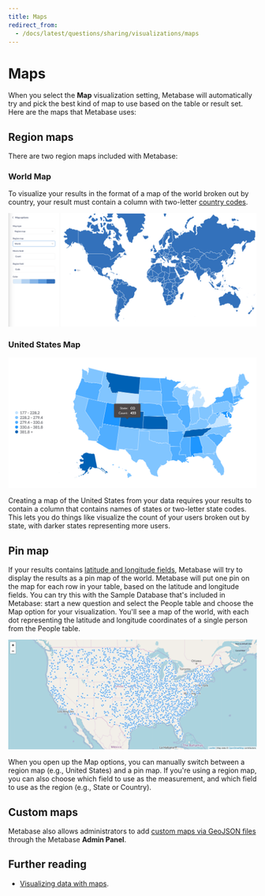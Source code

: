 ```yaml
---
title: Maps
redirect_from:
  - /docs/latest/questions/sharing/visualizations/maps
---
```


# Maps

When you select the **Map** visualization setting, Metabase will automatically try and pick the best kind of map to use based on the table or result set. Here are the maps that Metabase uses:

## Region maps

There are two region maps included with Metabase:

### World Map

To visualize your results in the format of a map of the world broken out by country, your result must contain a column with two-letter [country codes](https://www.metabase.com/glossary/country_code/).

![World region map](../images/world-region-map.png)

### United States Map

![United states region map](../images/map.png)

Creating a map of the United States from your data requires your results to contain a column that contains names of states or two-letter state codes. This lets you do things like visualize the count of your users broken out by state, with darker states representing more users.

## Pin map

If your results contains [latitude and longitude fields](../../data-modeling/field-types.md), Metabase will try to display the results as a pin map of the world. Metabase will put one pin on the map for each row in your table, based on the latitude and longitude fields. You can try this with the Sample Database that's included in Metabase: start a new question and select the People table and choose the Map option for your visualization. You'll see a map of the world, with each dot representing the latitude and longitude coordinates of a single person from the People table.

![Pin map](../images/pin-map.png)

When you open up the Map options, you can manually switch between a region map (e.g., United States) and a pin map. If you're using a region map, you can also choose which field to use as the measurement, and which field to use as the region (e.g., State or Country).

## Custom maps

Metabase also allows administrators to add [custom maps via GeoJSON files](../../configuring-metabase/custom-maps.md) through the Metabase **Admin Panel**.

## Further reading

- [Visualizing data with maps](https://www.metabase.com/learn/metabase-basics/querying-and-dashboards/visualization/maps/).
